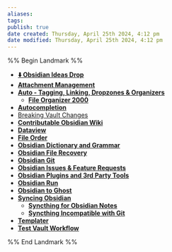 ```yaml
---
aliases: 
tags: 
publish: true
date created: Thursday, April 25th 2024, 4:12 pm
date modified: Thursday, April 25th 2024, 4:12 pm
---
```

%% Begin Landmark %%
- **[⬇️ Obsidian Ideas Drop](⬇️%20Obsidian%20Ideas%20Drop.md)**
- **[Attachment Management](Attachment%20Management.md)**
- **[Auto - Tagging, Linking, Dropzones & Organizers](Auto%20-%20Tagging,%20Linking,%20Dropzones%20&%20Organizers.md)**
	- **[File Organizer 2000](File%20Organizer%202000.md)**
- **[Autocompletion](Autocompletion.md)**
- [Breaking Vault Changes](Breaking%20Vault%20Changes.md)
- **[Contributable Obsidian Wiki](Contributable%20Obsidian%20Wiki.md)**
- **[Dataview](Dataview.md)**
- **[File Order](File%20Order.md)**
- **[Obsidian Dictionary and Grammar](Obsidian%20Dictionary%20and%20Grammar.md)**
- **[Obsidian File Recovery](Obsidian%20File%20Recovery.md)**
- **[Obsidian Git](Obsidian%20Git.md)**
- **[Obsidian Issues & Feature Requests](Obsidian%20Issues%20&%20Feature%20Requests.md)**
- **[Obsidian Plugins and 3rd Party Tools](Obsidian%20Plugins%20and%203rd%20Party%20Tools.md)**
- **[Obsidian Run](Obsidian%20Run.md)**
- **[Obsidian to Ghost](Obsidian%20to%20Ghost.md)**
- **[Syncing Obsidian](Syncing%20Obsidian.md)**
	- **[Syncthing for Obsidian Notes](Syncthing%20for%20Obsidian%20Notes.md)**
	- **[Syncthing Incompatible with Git](Syncthing%20Incompatible%20with%20Git.md)**
- **[Templater](Templater.md)**
- **[Test Vault Workflow](Test%20Vault%20Workflow.md)**

%% End Landmark %%
